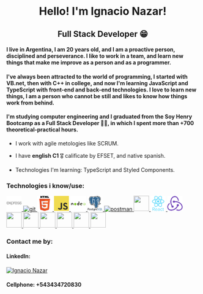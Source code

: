 <h1 align="center">Hello! I'm Ignacio Nazar!</h1>

<h2 align="center"><b>Full Stack Developer </b>😁</h2>

<h4 >I live in Argentina, I am 20 years old, and I am a proactive person, disciplined and perseverance. I like to work in a team, and learn new things that make me improve as a person and as a programmer.</h4>
<h4>I've always been attracted to the world of programming, I started with VB.net, then with C++ in college, and now I'm learning JavaScript and TypeScript with front-end and back-end technologies. I love to learn new things, I am a person who cannot be still and likes to know how things work from behind.</h4>
<h4>I'm studying computer engineering and I graduated from the Soy Henry Bootcamp as a Full Stack Developer 🧑‍🎓, in which I spent more than +700 theoretical-practical hours.</h4>

- I work with agile metologies like SCRUM.

- I have <b>english C1</b> 🎖️ calificate by EFSET, and native spanish.

- Technologies I'm learning: TypeScript and Styled Components.
<h3 align="left">Technologies i know/use:</h3>
<p align="left">

<a href="https://expressjs.com" target="_blank" rel="noreferrer"> <img src="https://raw.githubusercontent.com/devicons/devicon/master/icons/express/express-original-wordmark.svg" alt="express" width="40" height="40"/> </a>
<a href="https://git-scm.com/" target="_blank" rel="noreferrer"> <img src="https://www.vectorlogo.zone/logos/git-scm/git-scm-icon.svg" alt="git" width="40" height="40"/> </a>
<a href="https://www.w3.org/html/" target="_blank" rel="noreferrer"> <img src="https://raw.githubusercontent.com/devicons/devicon/master/icons/html5/html5-original-wordmark.svg" alt="html5" width="40" height="40"/> </a>
<a href="https://developer.mozilla.org/en-US/docs/Web/JavaScript" target="_blank" rel="noreferrer"> <img src="https://raw.githubusercontent.com/devicons/devicon/master/icons/javascript/javascript-original.svg" alt="javascript" width="40" height="40"/> </a>
<a href="https://nodejs.org" target="_blank" rel="noreferrer"> <img src="https://raw.githubusercontent.com/devicons/devicon/master/icons/nodejs/nodejs-original-wordmark.svg" alt="nodejs" width="40" height="40"/> </a>
<a href="https://www.postgresql.org" target="_blank" rel="noreferrer"> <img src="https://raw.githubusercontent.com/devicons/devicon/master/icons/postgresql/postgresql-original-wordmark.svg" alt="postgresql" width="40" height="40"/> </a>
<a href="https://postman.com" target="_blank" rel="noreferrer"> <img src="https://www.vectorlogo.zone/logos/getpostman/getpostman-icon.svg" alt="postman" width="40" height="40"/> </a>
<a href="https://devdocs.io/cpp/" target="_blank">
<img src="https://cdn.jsdelivr.net/gh/devicons/devicon/icons/cplusplus/cplusplus-original.svg" width="40" height="40"/>
</a>
<a href="https://reactjs.org/" target="_blank" rel="noreferrer"> <img src="https://raw.githubusercontent.com/devicons/devicon/master/icons/react/react-original-wordmark.svg" alt="react" width="40" height="40"/> </a>
<a href="https://redux.js.org" target="_blank" rel="noreferrer"> <img src="https://raw.githubusercontent.com/devicons/devicon/master/icons/redux/redux-original.svg" alt="redux" width="40" height="40"/> </a>
<a href="https://www.npmjs.com/" target="_blank">
<img src="https://cdn.jsdelivr.net/gh/devicons/devicon/icons/npm/npm-original-wordmark.svg" width="40" height="40" />
</a>
<a href="https://sequelize.org/" target="_blank">
<img src="https://cdn.jsdelivr.net/gh/devicons/devicon/icons/sequelize/sequelize-original.svg" width="40" height="40"/>
</a>
<a href="https://slack.com/intl/es-ar/" target="_blank">
<img src="https://cdn.jsdelivr.net/gh/devicons/devicon/icons/slack/slack-original.svg" width="40" height="40"/>
</a>
<a href="https://trello.com/" target="_blank">
<img src="https://cdn.jsdelivr.net/gh/devicons/devicon/icons/trello/trello-plain.svg" width="40" height="40"/>
</a>
<a href="https://www.typescriptlang.org/" target="_blank">
<img src="https://cdn.jsdelivr.net/gh/devicons/devicon/icons/typescript/typescript-original.svg" width="40" height="40" />
</a>
<a href="https://devdocs.io/css/" target="_blank">
<img src="https://cdn.jsdelivr.net/gh/devicons/devicon/icons/css3/css3-original.svg" width="40" height="40"  />
</a>

<h3 align="left">Contact me by:</h3>
<p align="center">
<h4>LinkedIn:</h4>
<a href="https://www.linkedin.com/in/ignacio-nazar/" target="blank"><img align="center" src="https://raw.githubusercontent.com/rahuldkjain/github-profile-readme-generator/master/src/images/icons/Social/linked-in-alt.svg" alt="Ignacio Nazar" height="30" width="40" /></a>

</p>

<h4>Cellphone:<b> +543434720830 </b></h4>

